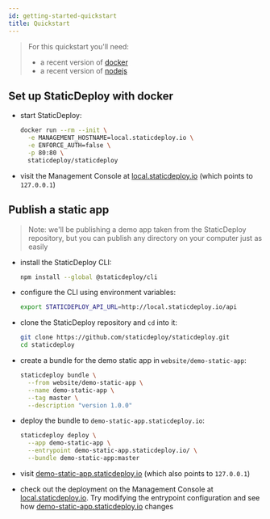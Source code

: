 ```yaml
---
id: getting-started-quickstart
title: Quickstart
---
```


> For this quickstart you'll need:
>
> - a recent version of [docker](https://docs.docker.com/install/)
> - a recent version of [nodejs](https://nodejs.org/en/)

## Set up StaticDeploy with docker

- start StaticDeploy:

  ```sh
  docker run --rm --init \
    -e MANAGEMENT_HOSTNAME=local.staticdeploy.io \
    -e ENFORCE_AUTH=false \
    -p 80:80 \
    staticdeploy/staticdeploy
  ```

- visit the Management Console at
  [local.staticdeploy.io](http://local.staticdeploy.io/) (which points to
  `127.0.0.1`)

## Publish a static app

> Note: we'll be publishing a demo app taken from the StaticDeploy repository,
> but you can publish any directory on your computer just as easily

- install the StaticDeploy CLI:

  ```sh
  npm install --global @staticdeploy/cli
  ```

- configure the CLI using environment variables:

  ```sh
  export STATICDEPLOY_API_URL=http://local.staticdeploy.io/api
  ```

- clone the StaticDeploy repository and `cd` into it:

  ```sh
  git clone https://github.com/staticdeploy/staticdeploy.git
  cd staticdeploy
  ```

- create a bundle for the demo static app in `website/demo-static-app`:

  ```sh
  staticdeploy bundle \
    --from website/demo-static-app \
    --name demo-static-app \
    --tag master \
    --description "version 1.0.0"
  ```

- deploy the bundle to `demo-static-app.staticdeploy.io`:

  ```sh
  staticdeploy deploy \
    --app demo-static-app \
    --entrypoint demo-static-app.staticdeploy.io/ \
    --bundle demo-static-app:master
  ```

- visit
  [demo-static-app.staticdeploy.io](http://demo-static-app.staticdeploy.io/)
  (which also points to `127.0.0.1`)

- check out the deployment on the Management Console at
  [local.staticdeploy.io](http://local.staticdeploy.io/). Try modifying the
  entrypoint configuration and see how
  [demo-static-app.staticdeploy.io](http://demo-static-app.staticdeploy.io/)
  changes
